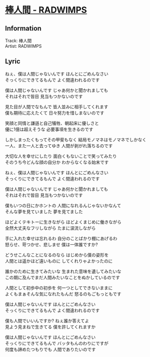 # [棒人間 - RADWIMPS](https://j-lyric.net/artist/a04ac97/l03da1e.html)  
## Information  
Track: 棒人間  
Artist: RADWIMPS  
## Lyric  
ねぇ、僕は人間じゃないんです ほんとにごめんなさい  
そっくりにできてるもんで よく間違われるのです  
  
僕は人間じゃないんです じゃあ何かと聞かれましても  
それはそれで皆目 見当もつかないのです  
  
見た目が人間でなもんで 皆人並みに相手してくれます  
僕も期待に応えたくて 日々努力を惜しまないのです  
  
笑顔と同情と謙遜と自己犠牲、朝起床に優しさと  
優に1億は超えそうな 必要事項を生きるのです  
  
しかしまったくもってその甲斐もなく 結局モノマネはモノマネでしかなく  
一人、また一人と去ってゆき 人間が剥がれ落ちるのです  
  
大切な人を幸せにしたり 面白くもないことで笑ってみたり  
そのうち今どんな顔の自分か わからなくなる始末です  
  
ねぇ、僕は人間じゃないんです ほんとにごめんなさい  
そっくりにできてるもんで よく間違われるのです  
  
僕は人間じゃないんです じゃあ何かと聞かれましても  
それはそれで皆目 見当もつかないのです  
  
僕もいつの日にかホントの 人間になれるんじゃないかなんて  
そんな夢を見ていました 夢を見てました  
  
ほどよくテキトーに生きながら ほどよくまじめに働きながら  
全然大丈夫なフリしながら たまに涙流しながら  
  
手に入れた幸せは忘れるわ 自分のことばかり棚にあげるわ  
怒らせ、苛つかせ、悲しませ 僕は一体誰ですか?  
  
どうせこんなことになるのなら はじめから僕の姿形を  
人間とは遥かほど遠いものに してくれりゃよかったのに  
  
誰かのために生きてみたいな 生まれた意味を遺してみたいな  
この期に及んでまだ人間みたいなことをぬかしているのです  
  
人間として初歩中の初歩を 何一つとしてできないままに  
よくもまぁそんな気になれたもんだ 怒るのもごもっともです  
  
僕は人間じゃないんです ほんとにごめんなさい  
そっくりにできてるもんで よく間違われるのです  
  
僕も人間でいいんですか? ねぇ誰か答えてよ  
見よう見まねで生きてる 僕を許してくれますか  
  
僕は人間じゃないんです ほんとにごめんなさい  
そっくりにできてるもんで バッタもんのわりにですが  
何度も諦めたつもりでも 人間でありたいのです  
  
